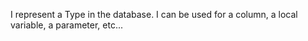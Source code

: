 I represent a Type in the database. I can be used for a column, a local variable, a parameter, etc...